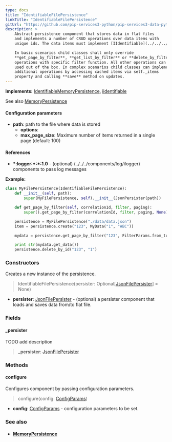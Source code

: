 ```yaml
---
type: docs
title: "IdentifiableFilePersistence"
linkTitle: "IdentifiableFilePersistence"
gitUrl: "https://github.com/pip-services3-python/pip-services3-data-python"
description: >
    Abstract persistence component that stores data in flat files
    and implements a number of CRUD operations over data items with
    unique ids. The data items must implement [IIdentifiable](../../../commons/data/iidentifiable) interface.

    In basic scenarios child classes shall only override
    **get_page_by_filter**, **get_list_by_filter** or **delete_by_filter**
    operations with specific filter function. All other operations can be
    used out of the box. In complex scenarios child classes can implement
    additional operations by accessing cached items via self._items
    property and calling **save** method on updates.
---
```


**Implements:** [IdentifiableMemoryPersistence](../identifiable_memory_persistence), [iidentifiable](../../../commons/data/iidentifiable)

See also [MemoryPersistence](../memory_persistence)

#### Configuration parameters

- **path**: path to the file where data is stored
    - **options**:
    - **max_page_size**: Maximum number of items returned in a single page (default: 100)

#### References
- **\*:logger:\*:\*:1.0** - (optional) (../../../components/log/ilogger) components to pass log messages

**Example:**
```python
class MyFilePersistence(IdentifiableFilePersistence):
    def __init__(self, path):
        super(MyFilePersistence, self).__init__(JsonPersister(path))

    def get_page_by_filter(self, correlationId, filter, paging):
        super().get_page_by_filter(correlationId, filter, paging, None)

    persistence = MyFilePersistence("./data/data.json")
    item = persistence.create("123", MyData("1", "ABC"))

    mydata = persistence.get_page_by_filter("123", FilterParams.from_tuples("name", "ABC"), None, None)

    print str(mydata.get_data())
    persistence.delete_by_id("123", "1")

```

### Constructors
Creates a new instance of the persistence.

> IdentifiableFilePersistence(persister: Optional[[JsonFilePersister](../json_file_persister)] = None)

- **persister**: [JsonFilePersister](../json_file_persister) - (optional) a persister component that loads and saves data from/to flat file.

### Fields

<span class="hide-title-link">

#### _persister
TODO add description
> **_persister**: [JsonFilePersister](../json_file_persister)

</span>


### Methods

#### configure
Configures component by passing configuration parameters.

> configure(config: [ConfigParams](../../../commons/config/config_params))

- **config**: [ConfigParams](../../../commons/config/config_params) - configuration parameters to be set.


### See also
- #### [MemoryPersistence](../memory_persistence)